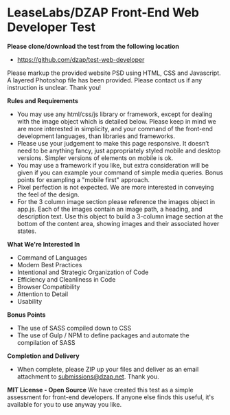 LeaseLabs/DZAP Front-End Web Developer Test
=============================

**Please clone/download the test from the following location**
+ https://github.com/dzap/test-web-developer

Please markup the provided website PSD using HTML, CSS and Javascript. A layered Photoshop file has been provided. Please contact us if any instruction is unclear. Thank you!

**Rules and Requirements**
+ You may use any html/css/js library or framework, except for dealing with the image object which is detailed below. Please keep in mind we are more interested in simplicity, and your command of the front-end development languages, than libraries and frameworks.
+ Please use your judgement to make this page responsive. It doesn’t need to be anything fancy, just appropriately styled mobile and desktop versions. Simpler versions of elements on mobile is ok. 
+ You may use a framework if you like, but extra consideration will be given if you can example your command of simple media queries. Bonus points for exampling a "mobile first" approach.
+ Pixel perfection is not expected. We are more interested in conveying the feel of the design.
+ For the 3 column image section please reference the images object in app.js. Each of the images contain an image path, a heading, and description text. Use this object to build a 3-column image section at the bottom of the content area, showing images and their associated hover states.


**What We're Interested In**
+ Command of Languages
+ Modern Best Practices
+ Intentional and Strategic Organization of Code
+ Efficiency and Cleanliness in Code
+ Browser Compatibility
+ Attention to Detail
+ Usability

**Bonus Points**
+ The use of SASS compiled down to CSS
+ The use of Gulp / NPM to define packages and automate the compilation of SASS

**Completion and Delivery**
+ When complete, please ZIP up your files and deliver as an email attachment to submissions@dzap.net. Thank you.

**MIT License - Open Source**
We have created this test as a simple assessment for front-end developers. If anyone else finds this useful, it's available for you to use anyway you like.
